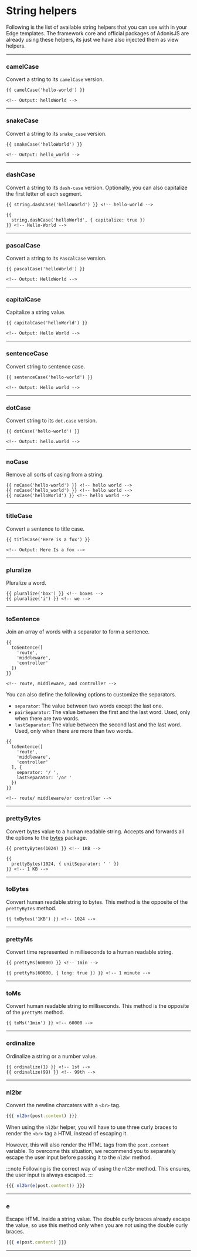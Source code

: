# String helpers

Following is the list of available string helpers that you can use with in your Edge templates. The framework core and official packages of AdonisJS are already using these helpers, its just we have also injected them as view helpers.

---

### camelCase
Convert a string to its `camelCase` version.

```edge
{{ camelCase('hello-world') }}

<!-- Output: helloWorld -->
```

---

### snakeCase
Convert a string to its `snake_case` version.

```edge
{{ snakeCase('helloWorld') }}

<!-- Output: hello_world -->
```

---

### dashCase
Convert a string to its `dash-case` version. Optionally, you can also capitalize the first letter of each segment.

```edge
{{ string.dashCase('helloWorld') }} <!-- hello-world -->

{{
  string.dashCase('helloWorld', { capitalize: true })
}} <!-- Hello-World -->
```

---

### pascalCase
Convert a string to its `PascalCase` version.

```edge
{{ pascalCase('helloWorld') }}

<!-- Output: HelloWorld -->
```

---

### capitalCase
Capitalize a string value.

```edge
{{ capitalCase('helloWorld') }}

<!-- Output: Hello World -->
```

---

### sentenceCase
Convert string to sentence case.

```edge
{{ sentenceCase('hello-world') }}

<!-- Output: Hello world -->
```

---

### dotCase
Convert string to its `dot.case` version.

```edge
{{ dotCase('hello-world') }}

<!-- Output: hello.world -->
```

---

### noCase
Remove all sorts of casing from a string.

```edge
{{ noCase('hello-world') }} <!-- hello world -->
{{ noCase('hello_world') }} <!-- hello world -->
{{ noCase('helloWorld') }} <!-- hello world -->
```

---

### titleCase
Convert a sentence to title case.

```edge
{{ titleCase('Here is a fox') }}

<!-- Output: Here Is a fox -->
```

---

### pluralize
Pluralize a word.

```edge
{{ pluralize('box') }} <!-- boxes -->
{{ pluralize('i') }} <!-- we -->
```

---

### toSentence
Join an array of words with a separator to form a sentence.

```edge
{{ 
  toSentence([
    'route',
    'middleware',
    'controller'
  ])
}}

<!-- route, middleware, and controller -->
```

You can also define the following options to customize the separators.

- `separator`: The value between two words except the last one.
- `pairSeparator`: The value between the first and the last word. Used, only when there are two words.
- `lastSeparator`: The value between the second last and the last word. Used, only when there are more than two words.

```edge
{{
  toSentence([
    'route',
    'middleware',
    'controller'
  ], {
    separator: '/ ',
    lastSeparator: '/or '
  })
}}

<!-- route/ middleware/or controller -->
```

---

### prettyBytes
Convert bytes value to a human readable string. Accepts and forwards all the options to the [bytes](https://www.npmjs.com/package/bytes) package.

```edge
{{ prettyBytes(1024) }} <!-- 1KB -->

{{
  prettyBytes(1024, { unitSeparator: ' ' })
}} <!-- 1 KB -->
```

---

### toBytes
Convert human readable string to bytes. This method is the opposite of the `prettyBytes` method.

```edge
{{ toBytes('1KB') }} <!-- 1024 -->
```

---

### prettyMs
Convert time represented in milliseconds to a human readable string.

```edge
{{ prettyMs(60000) }} <!-- 1min -->

{{ prettyMs(60000, { long: true }) }} <!-- 1 minute -->
```

---

### toMs
Convert human readable string to milliseconds. This method is the opposite of the `prettyMs` method.

```edge
{{ toMs('1min') }} <!-- 60000 -->
```

---

### ordinalize
Ordinalize a string or a number value.

```edge
{{ ordinalize(1) }} <!-- 1st -->
{{ ordinalize(99) }} <!-- 99th -->
```

---

### nl2br
Convert the newline charcaters with a `<br>` tag.

```ts
{{{ nl2br(post.content) }}}
```

When using the `nl2br` helper, you will have to use three curly braces to render the `<br>` tag a HTML instead of escaping it.

However, this will also render the HTML tags from the `post.content` variable. To overcome this situation, we recommend you to separately escape the user input before passing it to the `nl2br` method.

:::note
Following is the correct way of using the `nl2br` method. This ensures, the user input is always escaped.
:::

```ts
{{{ nl2br(e(post.content)) }}}
```

---

### e
Escape HTML inside a string value. The double curly braces already escape the value, so use this method only when you are not using the double curly braces.

```ts
{{{ e(post.content) }}}
```

---

